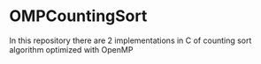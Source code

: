 # OMPCountingSort
In this repository there are 2 implementations in C of counting sort algorithm optimized with OpenMP

